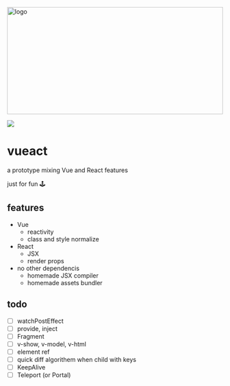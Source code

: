 <img src="https://cdn.jsdelivr.net/gh/b2ns/vueact/assets/logo.png" alt="logo" style="width: 100%; height: 250px;">

![](https://cdn.jsdelivr.net/gh/b2ns/vueact/assets/logo.png)

# vueact

a prototype mixing Vue and React features

just for fun 🕹️

## features

- Vue
  - reactivity
  - class and style normalize
- React
  - JSX
  - render props
- no other dependencis
  - homemade JSX compiler
  - homemade assets bundler

## todo

- [ ] watchPostEffect
- [ ] provide, inject
- [ ] Fragment
- [ ] v-show, v-model, v-html
- [ ] element ref
- [ ] quick diff algorithem when child with keys
- [ ] KeepAlive
- [ ] Teleport (or Portal)
